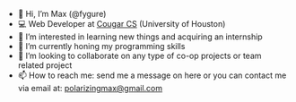 - 👋 Hi, I’m Max (@fygure)
- 💻 Web Developer at [Cougar CS](https://github.com/CougarCS) (University of Houston)
- 👀 I’m interested in learning new things and acquiring an internship
- 🌱 I’m currently honing my programming skills
- 💞️ I’m looking to collaborate on any type of co-op projects or team related project
- 📫 How to reach me: send me a message on here or you can contact me via email at: polarizingmax@gmail.com

<!---
fygure/fygure is a ✨ special ✨ repository because its `README.md` (this file) appears on your GitHub profile.
You can click the Preview link to take a look at your changes.
--->
